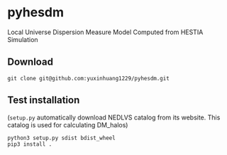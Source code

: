 # pyhesdm
Local Universe Dispersion Measure Model Computed from HESTIA Simulation   
      
## Download   
   
```
git clone git@github.com:yuxinhuang1229/pyhesdm.git
```   
      
## Test installation   
(```setup.py``` automatically download NEDLVS catalog from its website. This catalog is used for calculating DM_halos)   
   
```
python3 setup.py sdist bdist_wheel
pip3 install .
```   
